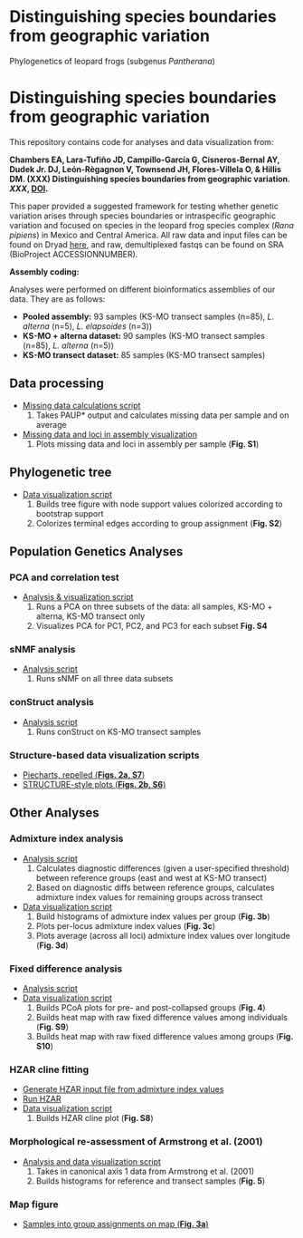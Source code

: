 # Distinguishing species boundaries from geographic variation
Phylogenetics of leopard frogs (subgenus *Pantherana*)

# Distinguishing species boundaries from geographic variation

This repository contains code for analyses and data visualization from:

**Chambers EA, Lara-Tufiño JD, Campillo-García G, Cisneros-Bernal AY, Dudek Jr. DJ, León-Règagnon V, Townsend JH, Flores-Villela O, & Hillis DM. (XXX) Distinguishing species boundaries from geographic variation. *XXX*, [DOI](LINKTODOI).**

This paper provided a suggested framework for testing whether genetic variation arises through species boundaries or intraspecific geographic variation and focused on species in the leopard frog species complex (*Rana pipiens*) in Mexico and Central America. All raw data and input files can be found on Dryad [here](DRYADLINK), and raw, demultiplexed fastqs can be found on SRA (BioProject ACCESSIONNUMBER).

**Assembly coding:**

Analyses were performed on different bioinformatics assemblies of our data. They are as follows:
* **Pooled assembly:** 93 samples (KS-MO transect samples (n=85), *L. alterna* (n=5), *L. elapsoides* (n=3))
* **KS-MO + alterna dataset:** 90 samples (KS-MO transect samples (n=85), *L. alterna* (n=5))
* **KS-MO transect dataset:** 85 samples (KS-MO transect samples)

## Data processing
* [Missing data calculations script](https://github.com/eachambers/ksmo_lampro/blob/main/R/data_analysis/Missing_data_calcs.R)
    1. Takes PAUP* output and calculates missing data per sample and on average
* [Missing data and loci in assembly visualization](https://github.com/eachambers/ksmo_lampro/blob/main/R/data_visualization/FigS1_Missing_data.R)
    1. Plots missing data and loci in assembly per sample (**Fig. S1**)

## Phylogenetic tree
* [Data visualization script](https://github.com/eachambers/ksmo_lampro/blob/main/R/data_visualization/FigS2_phylotree.R)
    1. Builds tree figure with node support values colorized according to bootstrap support
    2. Colorizes terminal edges according to group assignment (**Fig. S2**)

## Population Genetics Analyses

### PCA and correlation test
* [Analysis & visualization script](https://github.com/eachambers/ksmo_lampro/blob/main/R/data_visualization/FigS4_PCA.R)
    1. Runs a PCA on three subsets of the data: all samples, KS-MO + alterna, KS-MO transect only
    2. Visualizes PCA for PC1, PC2, and PC3 for each subset **Fig. S4**

### sNMF analysis
* [Analysis script](https://github.com/eachambers/ksmo_lampro/blob/main/R/data_analysis/sNMF_analyses.R)
    1. Runs sNMF on all three data subsets

### conStruct analysis
* [Analysis script](https://github.com/eachambers/ksmo_lampro/blob/main/R/data_analysis/conStruct_analysis.R)
    1. Runs conStruct on KS-MO transect samples

### Structure-based data visualization scripts
* [Piecharts, repelled (**Figs. 2a, S7**)](https://github.com/eachambers/ksmo_lampro/blob/main/R/data_visualization/Fig2A_S7_piecharts_repelled.R)
* [STRUCTURE-style plots (**Figs. 2b, S6**)](https://github.com/eachambers/ksmo_lampro/blob/main/R/data_visualization/Fig2B_S6_popgen.R)

## Other Analyses

### Admixture index analysis
* [Analysis script](https://github.com/eachambers/ksmo_lampro/blob/main/R/data_analysis/Admixture_index_analysis.R)
    1. Calculates diagnostic differences (given a user-specified threshold) between reference groups (east and west at KS-MO transect)
    2. Based on diagnostic diffs between reference groups, calculates admixture index values for remaining groups across transect
* [Data visualization script](https://github.com/eachambers/ksmo_lampro/blob/main/R/data_visualization/Fig3_admixture_index.R)
    1. Build histograms of admixture index values per group (**Fig. 3b**)
    2. Plots per-locus admixture index values (**Fig. 3c**)
    3. Plots average (across all loci) admixture index values over longitude (**Fig. 3d**)

### Fixed difference analysis
* [Analysis script](https://github.com/eachambers/ksmo_lampro/blob/main/R/data_analysis/Fixed_diff_analysis.R)
* [Data visualization script](https://github.com/eachambers/ksmo_lampro/blob/main/R/data_visualization/Fig4_S9_S10_Fixed_diff_analysis.R)
    1. Builds PCoA plots for pre- and post-collapsed groups (**Fig. 4**)
    2. Builds heat map with raw fixed difference values among individuals (**Fig. S9**)
    3. Builds heat map with raw fixed difference values among groups (**Fig. S10**)

### HZAR cline fitting
* [Generate HZAR input file from admixture index values](https://github.com/eachambers/ksmo_lampro/blob/main/R/data_analysis/Generate_HZAR_input_file.R)
* [Run HZAR](https://github.com/eachambers/ksmo_lampro/blob/main/R/data_analysis/HZAR_analysis.R)
* [Data visualization script](https://github.com/eachambers/ksmo_lampro/blob/main/R/data_visualization/FigS8_HZAR.R)
    1. Builds HZAR cline plot (**Fig. S8**)

### Morphological re-assessment of Armstrong et al. (2001)
* [Analysis and data visualization script](https://github.com/eachambers/ksmo_lampro/blob/main/R/data_visualization/Fig5_Armstrong_analysis.R)
    1. Takes in canonical axis 1 data from Armstrong et al. (2001)
    2. Builds histograms for reference and transect samples (**Fig. 5**)

### Map figure
* [Samples into group assignments on map (**Fig. 3a**)](https://github.com/eachambers/ksmo_lampro/blob/main/R/data_visualization/Fig3A_map_groups.R)
